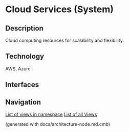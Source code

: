 # Cloud Services (System)
## Description
Cloud computing resources for scalability and flexibility.

## Technology
AWS, Azure


## Interfaces


## Navigation
[List of views in namespace](./views-in-namespace.md)
[List of all Views](../../views.md)

(generated with docs/architecture-node.md.cmb)

